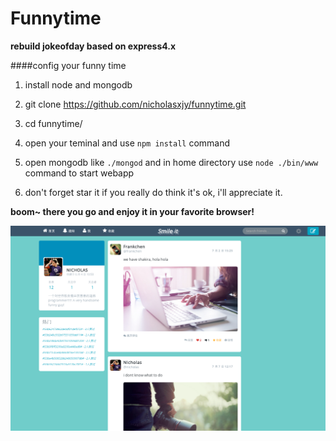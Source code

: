 Funnytime
=====

**rebuild jokeofday based on express4.x**

####config your funny time

1. install node and mongodb

2. git clone https://github.com/nicholasxjy/funnytime.git

3. cd funnytime/

4. open your teminal and use `npm install` command

5. open mongodb like `./mongod` and in home directory use `node ./bin/www` command to start webapp
6. don't forget star it if you really do think it's ok, i'll appreciate it.

**boom~ there you go and enjoy it in your favorite browser!**

![demo image](/public/demo/demo.png)